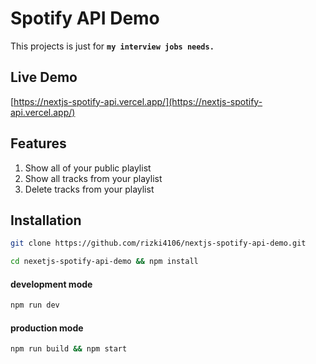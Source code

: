 # Spotify API Demo

This projects is just for **`my interview jobs needs.`**

## Live Demo

[https://nextjs-spotify-api.vercel.app/](https://nextjs-spotify-api.vercel.app/)

## Features

1. Show all of your public playlist
2. Show all tracks from your playlist
3. Delete tracks from your playlist

## Installation

```bash
git clone https://github.com/rizki4106/nextjs-spotify-api-demo.git
```

```bash
cd nexetjs-spotify-api-demo && npm install
```

#### development mode

```bash
npm run dev
```

#### production mode

```bash
npm run build && npm start
```
